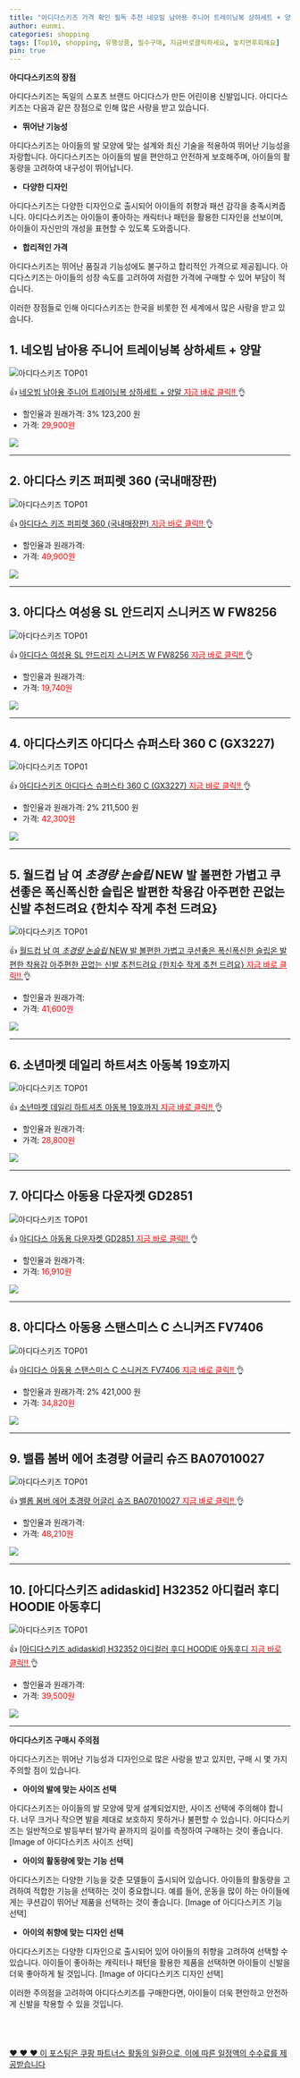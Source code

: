 ```yaml
---
title: "아디다스키즈 가격 확인 필독 추천 네오빔 남아용 주니어 트레이닝복 상하세트 + 양말 비교 장점 구매가이드"
author: eunmi.
categories: shopping
tags: [Top10, shopping, 유행상품, 필수구매, 지금바로클릭하세요, 놓치면후회해요]
pin: true
---
```

**아디다스키즈의 장점**

아디다스키즈는 독일의 스포츠 브랜드 아디다스가 만든 어린이용 신발입니다. 아디다스키즈는 다음과 같은 장점으로 인해 많은 사랑을 받고 있습니다.

* **뛰어난 기능성**

아디다스키즈는 아이들의 발 모양에 맞는 설계와 최신 기술을 적용하여 뛰어난 기능성을 자랑합니다. 아디다스키즈는 아이들의 발을 편안하고 안전하게 보호해주며, 아이들의 활동량을 고려하여 내구성이 뛰어납니다.

* **다양한 디자인**

아디다스키즈는 다양한 디자인으로 출시되어 아이들의 취향과 패션 감각을 충족시켜줍니다. 아디다스키즈는 아이들이 좋아하는 캐릭터나 패턴을 활용한 디자인을 선보이며, 아이들이 자신만의 개성을 표현할 수 있도록 도와줍니다.

* **합리적인 가격**

아디다스키즈는 뛰어난 품질과 기능성에도 불구하고 합리적인 가격으로 제공됩니다. 아디다스키즈는 아이들의 성장 속도를 고려하여 저렴한 가격에 구매할 수 있어 부담이 적습니다.

이러한 장점들로 인해 아디다스키즈는 한국을 비롯한 전 세계에서 많은 사랑을 받고 있습니다.

   

## 1. 네오빔 남아용 주니어 트레이닝복 상하세트 + 양말

![아디다스키즈 TOP01](https://thumbnail9.coupangcdn.com/thumbnails/remote/230x230ex/image/vendor_inventory/b8ff/0b877ceaccf04cdd6d6670c5d175199d39cb38c4941f7e5d810d839896be.jpg)


👍 [네오빔 남아용 주니어 트레이닝복 상하세트 + 양말 <font color=red> 지금 바로 클릭!! </font> ](https://link.coupang.com/re/AFFSDP?lptag=AF3617701&subid=GithubCoopas&pageKey=7544344003&traceid=V0-153&itemId=19839940980&vendorItemId=86941493757) 👌 


- 할인율과 원래가격: 3%  123,200   원
- 가격: <span style='color:red'>29,900원</span>

[![](/discount_price.png)](https://link.coupang.com/re/AFFSDP?lptag=AF3617701&subid=GithubCoopas&pageKey=7544344003&traceid=V0-153&itemId=19839940980&vendorItemId=86941493757)

---


   

## 2. 아디다스 키즈 퍼피렛 360 (국내매장판)

![아디다스키즈 TOP01](https://thumbnail10.coupangcdn.com/thumbnails/remote/230x230ex/image/vendor_inventory/0a3a/2619745dcb6259294deba79addc3fa9f1b0da7700a55700b9bd6e8ff3477.jpg)


👍 [아디다스 키즈 퍼피렛 360 (국내매장판) <font color=red> 지금 바로 클릭!! </font> ](https://link.coupang.com/re/AFFSDP?lptag=AF3617701&subid=GithubCoopas&pageKey=7678413109&traceid=V0-153&itemId=20502669243&vendorItemId=87580743715) 👌 


- 할인율과 원래가격: 
- 가격: <span style='color:red'>49,900원</span>

[![](/discount_price.png)](https://link.coupang.com/re/AFFSDP?lptag=AF3617701&subid=GithubCoopas&pageKey=7678413109&traceid=V0-153&itemId=20502669243&vendorItemId=87580743715)

---


   

## 3. 아디다스 여성용 SL 안드리지 스니커즈 W FW8256

![아디다스키즈 TOP01](https://thumbnail6.coupangcdn.com/thumbnails/remote/230x230ex/image/retail/images/1431388613360959-75099153-5865-4066-825a-f9ff306afef8.jpg)


👍 [아디다스 여성용 SL 안드리지 스니커즈 W FW8256 <font color=red> 지금 바로 클릭!! </font> ](https://link.coupang.com/re/AFFSDP?lptag=AF3617701&subid=GithubCoopas&pageKey=6220966147&traceid=V0-153&itemId=12450636072&vendorItemId=79719757503) 👌 


- 할인율과 원래가격: 
- 가격: <span style='color:red'>19,740원</span>

[![](/discount_price.png)](https://link.coupang.com/re/AFFSDP?lptag=AF3617701&subid=GithubCoopas&pageKey=6220966147&traceid=V0-153&itemId=12450636072&vendorItemId=79719757503)

---


   

## 4. 아디다스키즈 아디다스 슈퍼스타 360 C (GX3227)

![아디다스키즈 TOP01](https://thumbnail7.coupangcdn.com/thumbnails/remote/230x230ex/image/vendor_inventory/a547/e3f441e68ae70d39db9d2e64bacfd0160b8e025205c8d4d1f654ae5e91dd.png)


👍 [아디다스키즈 아디다스 슈퍼스타 360 C (GX3227) <font color=red> 지금 바로 클릭!! </font> ](https://link.coupang.com/re/AFFSDP?lptag=AF3617701&subid=GithubCoopas&pageKey=6355373259&traceid=V0-153&itemId=13391783761&vendorItemId=87171965217) 👌 


- 할인율과 원래가격: 2%  211,500   원
- 가격: <span style='color:red'>42,300원</span>

[![](/discount_price.png)](https://link.coupang.com/re/AFFSDP?lptag=AF3617701&subid=GithubCoopas&pageKey=6355373259&traceid=V0-153&itemId=13391783761&vendorItemId=87171965217)

---


   

## 5. 월드컵 남 여 *초경량 논슬립* NEW 발 볼편한 가볍고 쿠션좋은 폭신폭신한 슬립온 발편한 착용감 아주편한 끈없는 신발 추천드려요 {한치수 작게 추천 드려요}

![아디다스키즈 TOP01](https://thumbnail8.coupangcdn.com/thumbnails/remote/230x230ex/image/vendor_inventory/5605/8f4341bd6655c8527e29eb3e1079750b074e41a1abea657f968b17e0c518.jpg)


👍 [월드컵 남 여 *초경량 논슬립* NEW 발 볼편한 가볍고 쿠션좋은 폭신폭신한 슬립온 발편한 착용감 아주편한 끈없는 신발 추천드려요 {한치수 작게 추천 드려요} <font color=red> 지금 바로 클릭!! </font> ](https://link.coupang.com/re/AFFSDP?lptag=AF3617701&subid=GithubCoopas&pageKey=6348767278&traceid=V0-153&itemId=15484302114&vendorItemId=86610417646) 👌 


- 할인율과 원래가격: 
- 가격: <span style='color:red'>41,600원</span>

[![](/discount_price.png)](https://link.coupang.com/re/AFFSDP?lptag=AF3617701&subid=GithubCoopas&pageKey=6348767278&traceid=V0-153&itemId=15484302114&vendorItemId=86610417646)

---


   

## 6. 소년마켓 데일리 하트셔츠 아동복 19호까지

![아디다스키즈 TOP01](https://thumbnail8.coupangcdn.com/thumbnails/remote/230x230ex/image/vendor_inventory/6154/dff4d7c5df33db5a40ed0f192b6d8fcf3750b450cae9b971ea01fb3a1c3e.jpg)


👍 [소년마켓 데일리 하트셔츠 아동복 19호까지 <font color=red> 지금 바로 클릭!! </font> ](https://link.coupang.com/re/AFFSDP?lptag=AF3617701&subid=GithubCoopas&pageKey=1689246767&traceid=V0-153&itemId=2876820716&vendorItemId=70865966296) 👌 


- 할인율과 원래가격: 
- 가격: <span style='color:red'>28,800원</span>

[![](/discount_price.png)](https://link.coupang.com/re/AFFSDP?lptag=AF3617701&subid=GithubCoopas&pageKey=1689246767&traceid=V0-153&itemId=2876820716&vendorItemId=70865966296)

---


   

## 7. 아디다스 아동용 다운자켓 GD2851

![아디다스키즈 TOP01](https://thumbnail7.coupangcdn.com/thumbnails/remote/230x230ex/image/retail/images/1308363824210735-dbb03d97-d4bb-400e-a866-e99b3a26f2c7.jpg)


👍 [아디다스 아동용 다운자켓 GD2851 <font color=red> 지금 바로 클릭!! </font> ](https://link.coupang.com/re/AFFSDP?lptag=AF3617701&subid=GithubCoopas&pageKey=4969422601&traceid=V0-153&itemId=6594827572&vendorItemId=73888773389) 👌 


- 할인율과 원래가격: 
- 가격: <span style='color:red'>16,910원</span>

[![](/discount_price.png)](https://link.coupang.com/re/AFFSDP?lptag=AF3617701&subid=GithubCoopas&pageKey=4969422601&traceid=V0-153&itemId=6594827572&vendorItemId=73888773389)

---


   

## 8. 아디다스 아동용 스탠스미스 C 스니커즈 FV7406

![아디다스키즈 TOP01](https://thumbnail10.coupangcdn.com/thumbnails/remote/230x230ex/image/retail/images/2099499849514472-0589b5b4-7b86-47d4-a524-0a8e578dda97.jpg)


👍 [아디다스 아동용 스탠스미스 C 스니커즈 FV7406 <font color=red> 지금 바로 클릭!! </font> ](https://link.coupang.com/re/AFFSDP?lptag=AF3617701&subid=GithubCoopas&pageKey=6401086052&traceid=V0-153&itemId=13685809952&vendorItemId=80937470890) 👌 


- 할인율과 원래가격: 2%  421,000   원
- 가격: <span style='color:red'>34,820원</span>

[![](/discount_price.png)](https://link.coupang.com/re/AFFSDP?lptag=AF3617701&subid=GithubCoopas&pageKey=6401086052&traceid=V0-153&itemId=13685809952&vendorItemId=80937470890)

---


   

## 9. 밸롭 봄버 에어 초경량 어글리 슈즈 BA07010027

![아디다스키즈 TOP01](https://thumbnail8.coupangcdn.com/thumbnails/remote/230x230ex/image/retail/images/2020/08/21/20/7/a36a5162-4f47-468b-b81a-e1ccdf091de2.jpg)


👍 [밸롭 봄버 에어 초경량 어글리 슈즈 BA07010027 <font color=red> 지금 바로 클릭!! </font> ](https://link.coupang.com/re/AFFSDP?lptag=AF3617701&subid=GithubCoopas&pageKey=1987806335&traceid=V0-153&itemId=3382110572&vendorItemId=71368762848) 👌 


- 할인율과 원래가격: 
- 가격: <span style='color:red'>48,210원</span>

[![](/discount_price.png)](https://link.coupang.com/re/AFFSDP?lptag=AF3617701&subid=GithubCoopas&pageKey=1987806335&traceid=V0-153&itemId=3382110572&vendorItemId=71368762848)

---


   

## 10. [아디다스키즈 adidaskid] H32352 아디컬러 후디 HOODIE 아동후디

![아디다스키즈 TOP01](https://thumbnail9.coupangcdn.com/thumbnails/remote/230x230ex/image/vendor_inventory/d8c5/acea201973f5d38ab74cf2fb421ee60132a3405ebda1582c85386ca295db.jpg)


👍 [[아디다스키즈 adidaskid] H32352 아디컬러 후디 HOODIE 아동후디 <font color=red> 지금 바로 클릭!! </font> ](https://link.coupang.com/re/AFFSDP?lptag=AF3617701&subid=GithubCoopas&pageKey=6805267682&traceid=V0-153&itemId=16081062116&vendorItemId=83319444851) 👌 


- 할인율과 원래가격: 
- 가격: <span style='color:red'>39,500원</span>

[![](/discount_price.png)](https://link.coupang.com/re/AFFSDP?lptag=AF3617701&subid=GithubCoopas&pageKey=6805267682&traceid=V0-153&itemId=16081062116&vendorItemId=83319444851)

---
**아디다스키즈 구매시 주의점**

아디다스키즈는 뛰어난 기능성과 디자인으로 많은 사랑을 받고 있지만, 구매 시 몇 가지 주의할 점이 있습니다.

* **아이의 발에 맞는 사이즈 선택**

아디다스키즈는 아이들의 발 모양에 맞게 설계되었지만, 사이즈 선택에 주의해야 합니다. 너무 크거나 작으면 발을 제대로 보호하지 못하거나 불편할 수 있습니다. 아디다스키즈는 일반적으로 발등부터 발가락 끝까지의 길이를 측정하여 구매하는 것이 좋습니다.
[Image of 아디다스키즈 사이즈 선택]

* **아이의 활동량에 맞는 기능 선택**

아디다스키즈는 다양한 기능을 갖춘 모델들이 출시되어 있습니다. 아이들의 활동량을 고려하여 적합한 기능을 선택하는 것이 중요합니다. 예를 들어, 운동을 많이 하는 아이들에게는 쿠션감이 뛰어난 제품을 선택하는 것이 좋습니다.
[Image of 아디다스키즈 기능 선택]

* **아이의 취향에 맞는 디자인 선택**

아디다스키즈는 다양한 디자인으로 출시되어 있어 아이들의 취향을 고려하여 선택할 수 있습니다. 아이들이 좋아하는 캐릭터나 패턴을 활용한 제품을 선택하면 아이들이 신발을 더욱 좋아하게 될 것입니다.
[Image of 아디다스키즈 디자인 선택]

이러한 주의점을 고려하여 아디다스키즈를 구매한다면, 아이들이 더욱 편안하고 안전하게 신발을 착용할 수 있을 것입니다.<br><br><br><br><br> [ ❤ ❤ ❤ 이 포스팅은 쿠팡 파트너스 활동의 일환으로, 이에 따른 일정액의 수수료를 제공받습니다](https://link.coupang.com/a/bcEFyh)